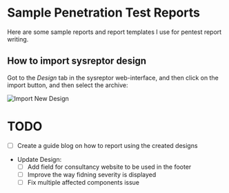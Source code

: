 # Sample Penetration Test Reports
Here are some sample reports and report templates I use for pentest report writing.
## How to import sysreptor design
Got to the *Design* tab in the sysreptor web-interface, and then click on the import button, and then select the archive:<br>

![Import New Design](./sysreptor-screenshot.png)

# TODO
- [ ] Create a guide blog on how to report using the created designs
- Update Design:
  - [ ] Add field for consultancy website to be used in the footer
  - [ ] Improve the way fidning severity is displayed
  - [ ] Fix multiple affected components issue
